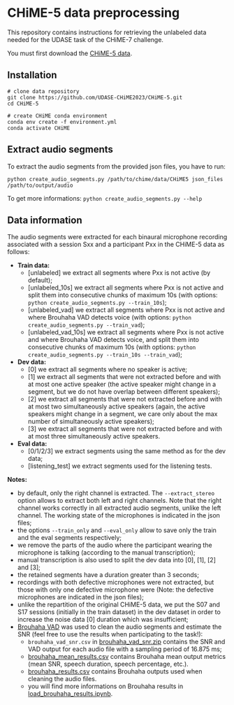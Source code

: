 # CHiME-5 data preprocessing

This repository contains instructions for retrieving the unlabeled data needed for the UDASE task of the CHiME-7 challenge.

You must first download the [CHiME-5 data](https://www.chimechallenge.org/datasets/chime5).

## Installation

```
# clone data repository
git clone https://github.com/UDASE-CHiME2023/CHiME-5.git
cd CHiME-5

# create CHiME conda environment
conda env create -f environment.yml
conda activate CHiME
```

## Extract audio segments

To extract the audio segments from the provided json files, you have to run:

```
python create_audio_segments.py /path/to/chime/data/CHiME5 json_files /path/to/output/audio 
```

To get more informations: ```python create_audio_segments.py --help```

## Data information

The audio segments were extracted for each binaural microphone recording associated with a session Sxx and a participant Pxx in the CHiME-5 data as follows:
* **Train data:** 
    - [unlabeled] we extract all segments where Pxx is not active (by default);
    - [unlabeled_10s] we extract all segments where Pxx is not active and split them into consecutive chunks of maximum 10s (with options: ```python create_audio_segments.py --train_10s```);
    - [unlabeled_vad] we extract all segments where Pxx is not active and where Brouhaha VAD detects voice (with options: ```python create_audio_segments.py --train_vad```);
    - [unlabeled_vad_10s] we extract all segments where Pxx is not active and where Brouhaha VAD detects voice, and split them into consecutive chunks of maximum 10s (with options: ```python create_audio_segments.py --train_10s --train_vad```);
* **Dev data:** 
    - [0] we extract all segments where no speaker is active;
    - [1] we extract all segments that were not extracted before and with at most one active speaker (the active speaker might change in a segment, but we do not have overlap between different speakers);
    - [2] we extract all segments that were not extracted before and with at most two simultaneously active speakers (again, the active speakers might change in a segment, we care only about the max number of simultaneously active speakers);
    - [3] we extract all segments that were not extracted before and with at most three simultaneously active speakers.
* **Eval data:** 
    - [0/1/2/3] we extract segments using the same method as for the dev data;
    - [listening_test] we extract segments used for the listening tests.

**Notes:**
- by default, only the right channel is extracted. The ```--extract_stereo``` option allows to extract both left and right channels. Note that the right channel works correctly in all extracted audio segments, unlike the left channel. The working state of the microphones is indicated in the json files;
- the options ```--train_only``` and ```--eval_only``` allow to save only the train and the eval segments respectively;
- we remove the parts of the audio where the participant wearing the microphone is talking (according to the manual transcription);
- manual transcription is also used to split the dev data into [0], [1], [2] and [3];
- the retained segments have a duration greater than 3 seconds;
- recordings with both defective microphones were not extracted, but those with only one defective microphone were (Note: the defective microphones are indicated in the json files);
- unlike the repartition of the original CHiME-5 data, we put the S07 and S17 sessions (initially in the train dataset) in the dev dataset in order to increase the noise data [0] duration which was insufficient;
- [Brouhaha VAD](https://github.com/marianne-m/brouhaha-vad) was used to clean the audio segments and estimate the SNR (feel free to use the results when participating to the task!):
    - ```brouhaha_vad_snr.csv``` in [brouhaha_vad_snr.zip](metrics/brouhaha/brouhaha_vad_snr.zip) contains the SNR and VAD output for each audio file with a sampling period of 16.875 ms;
    - [brouhaha_mean_results.csv](metrics/brouhaha/brouhaha_results.csv) contains Brouhaha mean output metrics (mean SNR, speech duration, speech percentage, etc.).
    - [brouhaha_results.csv](metrics/brouhaha/brouhaha_results.csv) contains Brouhaha outputs used when cleaning the audio files.
    - you will find more informations on Brouhaha results in [load_brouhaha_results.ipynb](load_brouhaha_results.ipynb).

